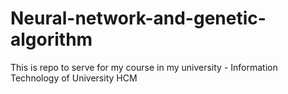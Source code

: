 # Neural-network-and-genetic-algorithm
This is repo to serve for my course in my university - Information Technology of University HCM
